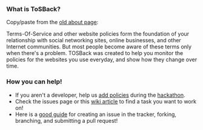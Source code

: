 [1]: https://www.eff.org/deeplinks/2013/01/campus-party-hackathon-making-rule-contribution-tosback "Contributing Rules to ToSBack"
[2]: https://www.eff.org/deeplinks/2013/01/campus-party-brazil-hackathon-liberty-enhancing-tech-project-tosback "Campus Party Hackathon"
[3]: http://www.tosback.org/about.php "The old version of ToSBack"
[4]: https://github.com/JimmStout/ToSBack3/wiki/Help-Us-Develop-the-New-ToSBack! "Help us develop ToSBack!"
[5]: http://gun.io/blog/how-to-github-fork-branch-and-pull-request/ "How to branch and submit a pull request"

### What is ToSBack?

Copy/paste from the [old about page][3]:

Terms-Of-Service and other website policies form the foundation of your relationship with social networking sites, online businesses, and other Internet communities. But most people become aware of these terms only when there's a problem. TOSBack was created to help you monitor the policies for the websites you use everyday, and show how they change over time.

### How you can help!

* If you aren't a developer, help us [add policies][1] during the [hackathon][2].
* Check the issues page or this [wiki article][4] to find a task you want to work on!
* Here is a [good guide][5] for creating an issue in the tracker, forking, branching, and submitting a pull request!